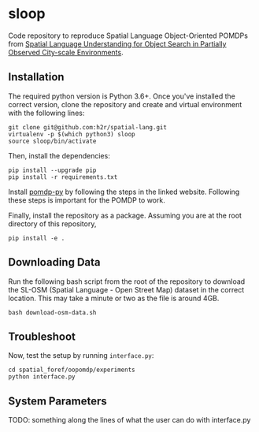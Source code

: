 # sloop
Code repository to reproduce Spatial Language Object-Oriented POMDPs from [Spatial Language Understanding for Object Search in Partially Observed City-scale Environments](h2r.github.io/docs).

## Installation
The required python version is Python 3.6+. Once you've installed the correct version, clone the repository and create and virtual environment with the following lines:
```
git clone git@github.com:h2r/spatial-lang.git
virtualenv -p $(which python3) sloop
source sloop/bin/activate
```

Then, install the dependencies:
```
pip install --upgrade pip
pip install -r requirements.txt
```

Install [pomdp-py](https://h2r.github.io/pomdp-py/html/installation.html) by following the steps in the linked website. Following these steps is important for the POMDP to work.

Finally, install the repository as a package. Assuming you are at the root directory of this repository,
```
pip install -e .
```

## Downloading Data
Run the following bash script from the root of the repository to download the SL-OSM (Spatial Language - Open Street Map) dataset in the correct location. This may take a minute or two as the file is around 4GB.

```
bash download-osm-data.sh
```

## Troubleshoot

Now, test the setup by running `interface.py`:
```
cd spatial_foref/oopomdp/experiments
python interface.py
```

## System Parameters
TODO: something along the lines of what the user can do with interface.py
